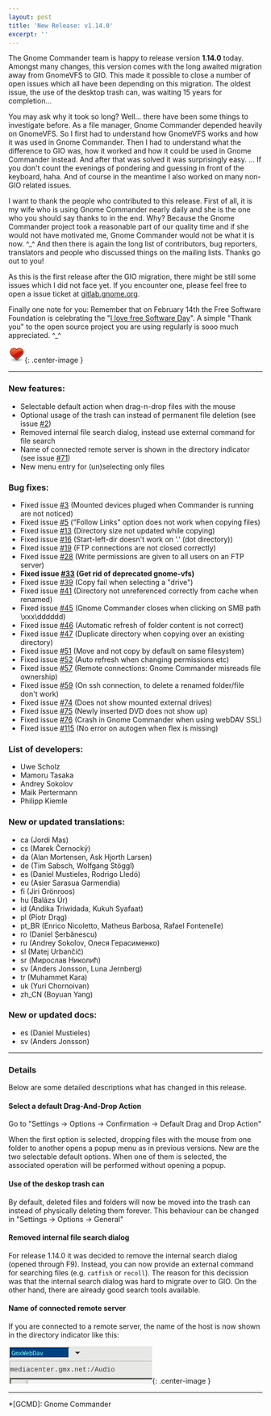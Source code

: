 ```yaml
---
layout: post
title: 'New Release: v1.14.0'
excerpt: ''
---
```


The Gnome Commander team is happy to release version **1.14.0** today.
Amongst many changes, this version comes with the long awaited
migration away from GnomeVFS to GIO. This made it possible to close
a number of open issues which all have been depending on this migration.
The oldest issue, the use of the desktop trash can, was waiting 15 years
for completion...

You may ask why it took so long? Well... there have been some things to
investigate before. As a file manager, Gnome Commander depended
heavily on GnomeVFS. So I first had to understand how GnomeVFS works and
how it was used in Gnome Commander. Then I had to understand what the
difference to GIO was, how it worked and how it could be used in
Gnome Commander instead. And after that was solved it was surprisingly
easy. ... If you don't count the evenings of pondering and guessing in
front of the keyboard, haha. And of course in the meantime I also worked
on many non-GIO related issues.

I want to thank the people who contributed to this release. First of
all, it is my wife who is using Gnome Commander nearly daily and she is
the one who you should say thanks to in the end. Why? Because the Gnome
Commander project took a reasonable part of our quality time and if she
would not have motivated me, Gnome Commander would not be what it is now. ^_^
And then there is again the long list of contributors, bug reporters, translators and
people who discussed things on the mailing lists. Thanks go out to you!

As this is the first release after the GIO migration, there might be still
some issues which I did not face yet. If you encounter one, please feel free
to open a issue ticket at
<a href="https://gitlab.gnome.org/GNOME/gnome-commander/issues" title="Please report bugs here">gitlab.gnome.org</a>.

Finally one note for you: Remember that on February 14th the Free Software
Foundation is celebrating the
"[I love free Software Day](https://fsfe.org/activities/ilovefs/)".
A simple "Thank you" to the open source project you are using regularly is sooo much
appreciated. ^_^

![heart](/img/icons/emblems/emblem-favorite.png){: .center-image }

-----

### New features:
 * Selectable default action when drag-n-drop files with the mouse
 * Optional usage of the trash can instead of permanent file deletion (see issue [#2](https://gitlab.gnome.org/GNOME/gnome-commander/-/issues/2))
 * Removed internal file search dialog, instead use external command for file search
 * Name of connected remote server is shown in the directory indicator (see issue [#71](https://gitlab.gnome.org/GNOME/gnome-commander/-/issues/71))
 * New menu entry for (un)selecting only files

### Bug fixes:
 * Fixed issue [#3](https://gitlab.gnome.org/GNOME/gnome-commander/-/issues/3) (Mounted devices pluged when Commander is running are not noticed)
 * Fixed issue [#5](https://gitlab.gnome.org/GNOME/gnome-commander/-/issues/5)  ("Follow Links" option does not work when copying files)
 * Fixed issue [#13](https://gitlab.gnome.org/GNOME/gnome-commander/-/issues/13) (Directory size not updated while copying)
 * Fixed issue [#16](https://gitlab.gnome.org/GNOME/gnome-commander/-/issues/16) (Start-left-dir doesn't work on '.' (dot directory))
 * Fixed issue [#19](https://gitlab.gnome.org/GNOME/gnome-commander/-/issues/19) (FTP connections are not closed correctly)
 * Fixed issue [#28](https://gitlab.gnome.org/GNOME/gnome-commander/-/issues/28) (Write permissions are given to all users on an FTP server)
 * **Fixed issue [#33](https://gitlab.gnome.org/GNOME/gnome-commander/-/issues/33) (Get rid of deprecated gnome-vfs)**
 * Fixed issue [#39](https://gitlab.gnome.org/GNOME/gnome-commander/-/issues/39) (Copy fail when selecting a "drive")
 * Fixed issue [#41](https://gitlab.gnome.org/GNOME/gnome-commander/-/issues/41) (Directory not unreferenced correctly from cache when renamed)
 * Fixed issue [#45](https://gitlab.gnome.org/GNOME/gnome-commander/-/issues/45) (Gnome Commander closes when clicking on SMB path \\xxx\dddddd)
 * Fixed issue [#46](https://gitlab.gnome.org/GNOME/gnome-commander/-/issues/46) (Automatic refresh of folder content is not correct)
 * Fixed issue [#47](https://gitlab.gnome.org/GNOME/gnome-commander/-/issues/47) (Duplicate directory when copying over an existing directory)
 * Fixed issue [#51](https://gitlab.gnome.org/GNOME/gnome-commander/-/issues/51) (Move and not copy by default on same filesystem)
 * Fixed issue [#52](https://gitlab.gnome.org/GNOME/gnome-commander/-/issues/52) (Auto refresh when changing permissions etc)
 * Fixed issue [#57](https://gitlab.gnome.org/GNOME/gnome-commander/-/issues/57) (Remote connections: Gnome Commander misreads file ownership)
 * Fixed issue [#59](https://gitlab.gnome.org/GNOME/gnome-commander/-/issues/59) (On ssh connection, to delete a renamed folder/file don't work)
 * Fixed issue [#74](https://gitlab.gnome.org/GNOME/gnome-commander/-/issues/74) (Does not show mounted external drives)
 * Fixed issue [#75](https://gitlab.gnome.org/GNOME/gnome-commander/-/issues/75) (Newly inserted DVD does not show up)
 * Fixed issue [#76](https://gitlab.gnome.org/GNOME/gnome-commander/-/issues/76) (Crash in Gnome Commander when using webDAV SSL)
 * Fixed issue [#115](https://gitlab.gnome.org/GNOME/gnome-commander/-/issues/115) (No error on autogen when flex is missing)

### List of developers:
 * Uwe Scholz
 * Mamoru Tasaka
 * Andrey Sokolov
 * Maik Pertermann
 * Philipp Kiemle

### New or updated translations:
 * ca (Jordi Mas)
 * cs (Marek Černocký)
 * da (Alan Mortensen, Ask Hjorth Larsen)
 * de (Tim Sabsch, Wolfgang Stöggl)
 * es (Daniel Mustieles, Rodrigo Lledó)
 * eu (Asier Sarasua Garmendia)
 * fi (Jiri Grönroos)
 * hu (Balázs Úr)
 * id (Andika Triwidada, Kukuh Syafaat)
 * pl (Piotr Drąg)
 * pt_BR (Enrico Nicoletto, Matheus Barbosa, Rafael Fontenelle)
 * ro (Daniel Șerbănescu)
 * ru (Andrey Sokolov, Олеся Герасименко)
 * sl (Matej Urbančič)
 * sr (Мирослав Николић)
 * sv (Anders Jonsson, Luna Jernberg)
 * tr (Muhammet Kara)
 * uk (Yuri Chornoivan)
 * zh_CN (Boyuan Yang)

### New or updated docs:
 * es (Daniel Mustieles)
 * sv (Anders Jonsson)

 -----

### Details ###

Below are some detailed descriptions what has changed in this release.

#### Select a default Drag-And-Drop Action ####

Go to "Settings -> Options -> Confirmation -> Default Drag and Drop Action"

When the first option is selected, dropping files with the mouse from
one folder to another opens a popup menu as in previous versions. New
are the two selectable default options. When one of them is selected,
the associated operation will be performed without opening a popup.

#### Use of the deskop trash can ####

By default, deleted files and folders will now be moved into the trash can
instead of physically deleting them forever. This behaviour can be changed
in "Settings -> Options -> General"

#### Removed internal file search dialog ####

For release 1.14.0 it was decided to remove the internal search dialog
(opened through F9). Instead, you can now provide an external command
for searching files (e.g. <code>catfish</code> or <code>recoll</code>).
The reason for this decission was that the internal search dialog was
hard to migrate over to GIO. On the other hand, there are already good
search tools available.

#### Name of connected remote server ####

If you are connected to a remote server, the name of the host is now
shown in the directory indicator like this:

![Options_send_to](/ss/Release_v1.14.0_dir_indicator.png){: .center-image }

-----

*[GCMD]: Gnome Commander
